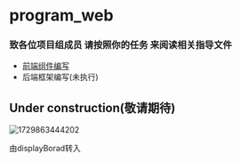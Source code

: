 # program_web

### 致各位项目组成员 请按照你的任务 来阅读相关指导文件

- [前端组件编写](/codesource-vue/README.md)
- 后端框架编写(未执行)

## Under construction(敬请期待)

![1729863444202](images/README/1729863444202.png)

由displayBorad转入
